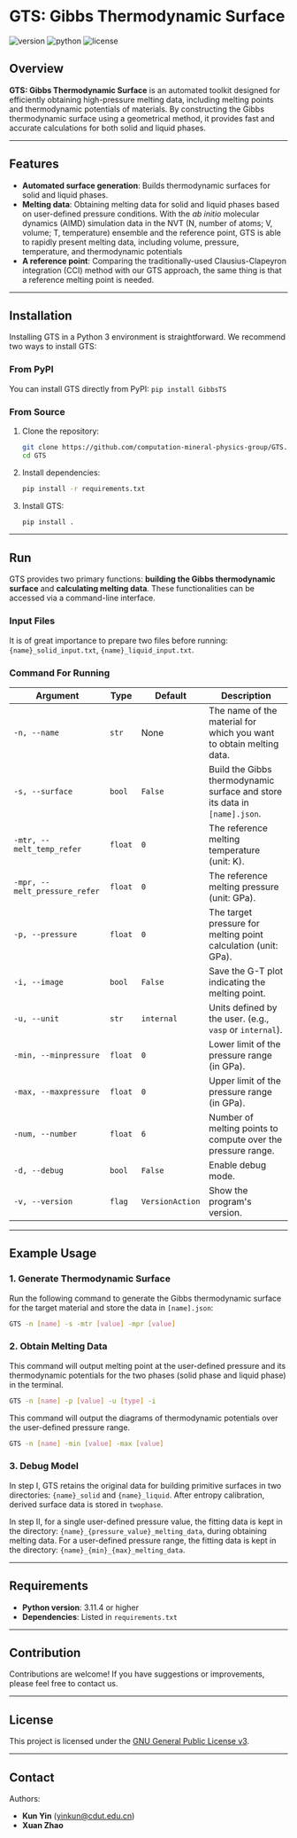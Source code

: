 # GTS: Gibbs Thermodynamic Surface

![version](https://img.shields.io/badge/version-1.0.4-blue)
![python](https://img.shields.io/badge/python-3.11.4%2B-brightgreen)
![license](https://img.shields.io/badge/license-GPL_3.0-yellow)

## Overview

**GTS: Gibbs Thermodynamic Surface** is an automated toolkit designed for efficiently obtaining high-pressure melting data, including melting points and thermodynamic potentials of materials. By constructing the Gibbs thermodynamic surface using a geometrical method, it provides fast and accurate calculations for both solid and liquid phases.

---

## Features

- **Automated surface generation**: Builds thermodynamic surfaces for solid and liquid phases.
- **Melting data**: Obtaining melting data for solid and liquid phases based on user-defined pressure conditions. With the *ab initio* molecular dynamics (AIMD) simulation data in the NVT (N, number of atoms; V, volume; T, temperature) ensemble and the reference point, GTS is able to rapidly present melting data, including volume, pressure, temperature, and thermodynamic potentials
- **A reference point**: Comparing the traditionally-used Clausius-Clapeyron integration (CCI) method with our GTS approach, the same thing is that a reference melting point is needed.


---

## Installation

Installing GTS in a Python 3 environment is straightforward. We recommend two ways to install GTS:

### From PyPI

You can install GTS directly from PyPI:
      ```
      pip install GibbsTS
      ```

### From Source

1. Clone the repository:
    ```bash
    git clone https://github.com/computation-mineral-physics-group/GTS.git
    cd GTS
    ```

2. Install dependencies:
    ```bash
    pip install -r requirements.txt
    ```

3. Install GTS:
    ```bash
    pip install .
    ```

---

## Run

GTS provides two primary functions: **building the Gibbs thermodynamic surface** and **calculating melting data**. These functionalities can be accessed via a command-line interface.

### Input Files

It is of great importance to prepare two files before running: `{name}_solid_input.txt`, `{name}_liquid_input.txt`. 



### Command For Running

| Argument                        | Type    | Default         | Description                                                                |
|---------------------------------|---------|-----------------|----------------------------------------------------------------------------|
| `-n, --name`                    | `str`   | None            | The name of the material for which you want to obtain melting data.        |
| `-s, --surface`                 | `bool`  | `False`         | Build the Gibbs thermodynamic surface and store its data in `[name].json`. |
| `-mtr, --melt_temp_refer`       | `float` | `0`             | The reference melting temperature (unit: K).                               |
| `-mpr, --melt_pressure_refer`   | `float` | `0`             | The reference melting pressure (unit: GPa).                                |
| `-p, --pressure`                | `float` | `0`             | The target pressure for melting point calculation (unit: GPa).             |
| `-i, --image`                   | `bool`  | `False`         | Save the G-T plot indicating the melting point.                            |
| `-u, --unit`                    | `str`   | `internal`      | Units defined by the user. (e.g., `vasp` or `internal`).                   |
| `-min, --minpressure`           | `float` | `0`             | Lower limit of the pressure range (in GPa).                                |                                          |
| `-max, --maxpressure`           | `float` | `0`             | Upper limit of the pressure range (in GPa).                                |
| `-num, --number`                | `float` | `6`             | Number of melting points to compute over the pressure range.               |
| `-d, --debug`                   | `bool`  | `False`         | Enable debug mode.                                                         |
| `-v, --version`                 | `flag`  | `VersionAction` | Show the program's version.                                                |

---

## Example Usage

### 1. Generate Thermodynamic Surface
Run the following command to generate the Gibbs thermodynamic surface for the target material and store the data in `[name].json`:

```bash
GTS -n [name] -s -mtr [value] -mpr [value]
```

### 2. Obtain Melting Data
This command will output melting point at the user-defined pressure and its thermodynamic potentials for the two phases (solid phase and liquid phase) in the terminal.

```bash
GTS -n [name] -p [value] -u [type] -i
```
This command will output the diagrams of thermodynamic potentials over the user-defined pressure range.

```bash
GTS -n [name] -min [value] -max [value]
```

### 3. Debug Model
In step Ⅰ, GTS retains the original data for building primitive surfaces in two directories: `{name}_solid` and `{name}_liquid`. After entropy calibration, derived surface data is stored in `twophase`.

In step Ⅱ, for a single user-defined pressure value, the fitting data is kept in the directory: `{name}_{pressure_value}_melting_data`, during obtaining melting data. For a user-defined pressure range, the fitting data is kept in the directory: `{name}_{min}_{max}_melting_data`.

---

## Requirements

- **Python version**: 3.11.4 or higher
- **Dependencies**: Listed in `requirements.txt`

---

## Contribution

Contributions are welcome! If you have suggestions or improvements, please feel free to contact us.

---

## License

This project is licensed under the [GNU General Public License v3](LICENSE.txt).

---

## Contact

Authors:  
- **Kun Yin** ([yinkun@cdut.edu.cn](mailto:yinkun@cdut.edu.cn))  
- **Xuan Zhao**










